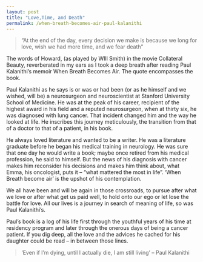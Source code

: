 ```yaml
---
layout: post
title: "Love,Time, and Death"
permalink: /when-breath-becomes-air-paul-kalanithi
---
```


> “At the end of the day, every decision we make is because we long for love, wish we had more time, and we fear death”

The words of Howard, (as played by WIll Smith) in the movie Collateral Beauty, reverberated in my ears as I took a deep breath after reading Paul Kalanithi’s memoir When Breath Becomes Air. The quote encompasses the book.

Paul Kalanithi as he says is or was or had been (or as he himself and we wished, will be) a neurosurgeon and neuroscientist at Stanford University School of Medicine. He was at the peak of his career, recipient of the highest award in his field and a reputed neurosurgeon, when at thirty six, he was diagnosed with lung cancer. That incident changed him and the way he looked at life. He inscribes this journey meticulously, the transition from that of a doctor to that of a patient, in his book.

He always loved literature and wanted to be a writer. He was a literature graduate before he began his medical training in neurology. He was sure that one day he would write a book; maybe once retired from his medical profession, he said to himself. But the news of his diagnosis with cancer makes him reconsider his decisions and makes him think about, what Emma, his oncologist, puts it – “what mattered the most in life”. ‘When Breath become air’ is the upshot of his contemplation.

We all have been and will be again in those crossroads, to pursue after what we love or after what get us paid well, to hold onto our ego or let lose the battle for love. All our lives is a journey in search of meaning of life, so was Paul Kalanithi’s.

Paul’s book is a log of his life first through the youthful years of his time at residency program and later through the onerous days of being a cancer patient. If you dig deep, all the love and the advices he cached for his daughter could be read – in between those lines.

> ‘Even if I’m dying, until I actually die, I am still living’ – Paul Kalanithi

